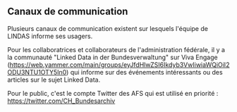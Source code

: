 ## Canaux de communication

Plusieurs canaux de communication existent sur lesquels l'équipe de LINDAS informe ses usagers.

Pour les collaboratrices et collaborateurs de l'administration fédérale, il y a la communauté "Linked Data in der Bundesverwaltung" sur Viva Engage (https://web.yammer.com/main/groups/eyJfdHlwZSI6Ikdyb3VwIiwiaWQiOiI2ODU3NTU1OTY5In0) qui informe sur des événements intéressants ou des articles sur le sujet Linked Data.

Pour le public, c'est le compte Twitter des AFS qui est utilisé en priorité : https://twitter.com/CH_Bundesarchiv

